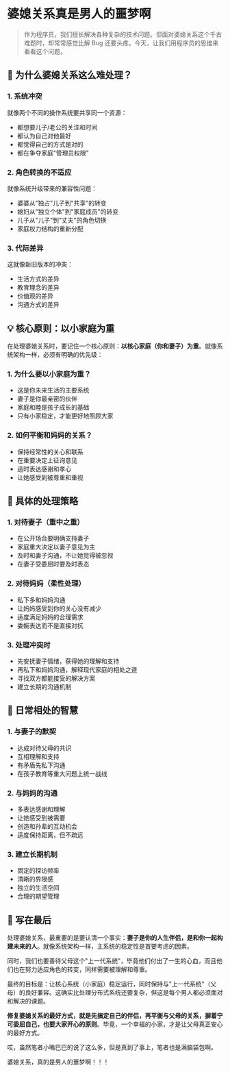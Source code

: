 # 婆媳关系真是男人的噩梦啊

> 作为程序员，我们擅长解决各种复杂的技术问题。但面对婆媳关系这个千古难题时，却常常感觉比解 Bug 还要头疼。今天，让我们用程序员的思维来看看这个问题。

## 🤔 为什么婆媳关系这么难处理？

### 1. 系统冲突
就像两个不同的操作系统要共享同一个资源：
- 都想要儿子/老公的关注和时间
- 都认为自己对他最好
- 都觉得自己的方式是对的
- 都在争夺家庭"管理员权限"

### 2. 角色转换的不适应
就像系统升级带来的兼容性问题：
- 婆婆从"独占"儿子到"共享"的转变
- 媳妇从"独立个体"到"家庭成员"的转变
- 儿子从"儿子"到"丈夫"的角色切换
- 家庭权力结构的重新分配

### 3. 代际差异
这就像新旧版本的冲突：
- 生活方式的差异
- 教育理念的差异
- 价值观的差异
- 沟通方式的差异

## 💡 核心原则：以小家庭为重

在处理婆媳关系时，要记住一个核心原则：**以核心家庭（你和妻子）为重**。就像系统架构一样，必须有明确的优先级：

### 1. 为什么要以小家庭为重？
- 这是你未来生活的主要系统
- 妻子是你最亲密的伙伴
- 家庭和睦是孩子成长的基础
- 只有小家稳定，才能更好地照顾大家

### 2. 如何平衡和妈妈的关系？
- 保持经常性的关心和联系
- 在重要决定上征询意见
- 适时表达感谢和孝心
- 让她感受到被尊重和重视

## 🎯 具体的处理策略

### 1. 对待妻子（重中之重）
- 在公开场合要明确支持妻子
- 家庭重大决定以妻子意见为主
- 及时和妻子沟通，不让她觉得被忽视
- 在妻子受委屈时要及时表态

### 2. 对待妈妈（柔性处理）
- 私下多和妈妈沟通
- 让妈妈感受到你的关心没有减少
- 适度满足妈妈的合理需求
- 委婉表达而不是直接对抗

### 3. 处理冲突时
- 先安抚妻子情绪，获得她的理解和支持
- 再私下和妈妈沟通，解释现代家庭的相处之道
- 寻找双方都能接受的解决方案
- 建立长期的沟通机制

## 🌟 日常相处的智慧

### 1. 与妻子的默契
- 达成对待父母的共识
- 互相理解和支持
- 有矛盾先私下沟通
- 在孩子教育等重大问题上统一战线

### 2. 与妈妈的沟通
- 多表达感谢和理解
- 让她感受到被需要
- 创造和孙辈的互动机会
- 适度保持距离，但不疏远

### 3. 建立长期机制
- 固定的探访频率
- 清晰的界限感
- 独立的生活空间
- 合理的期望管理

## 💪 写在最后

处理婆媳关系，最重要的是要认清一个事实：**妻子是你的人生伴侣，是和你一起构建未来的人**。就像系统架构一样，主系统的稳定性是首要考虑的因素。

同时，我们也要善待父母这个"上一代系统"，毕竟他们付出了一生的心血，而且他们也在努力适应角色的转变，同样需要被理解和尊重。

最终的目标是：让核心系统（小家庭）稳定运行，同时保持与"上一代系统"（父母）的良好兼容。这确实比处理分布式系统还要复杂，但这是每个男人都必须面对和解决的课题。

**修复婆媳关系的最好方式，就是先搞定自己的伴侣，再平衡与父母的关系，摒着宁可委屈自己，也要大家开心的原则**。毕竟，一个幸福的小家，才是让父母真正安心的最好方式。 

哎，虽然笔者小嘴巴巴的说了这么多，但是真到了事上，笔者也是满脑袋包啊。

婆媳关系，真的是男人的噩梦啊！！！
